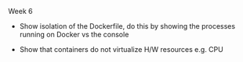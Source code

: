Week 6

- Show isolation of the Dockerfile, do this by showing the processes running on Docker vs the console

- Show that containers do not virtualize H/W resources e.g. CPU
